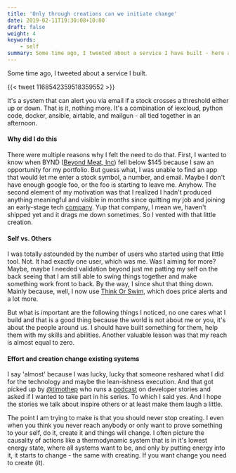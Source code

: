 ```yaml
---
title: 'Only through creations can we initiate change'
date: 2019-02-11T19:30:08+10:00
draft: false
weight: 4
keywords: 
    - self
summary: Some time ago, I tweeted about a service I have built - here are some lessons I learned from that. 
---
```


Some time ago, I tweeted about a service I built.

{{< tweet 1168542359518359552 >}}


It's a system that can alert you via email if a stock crosses a threshold either up or down. That is it, nothing more. It's a combination of iexcloud, python code, docker, ansible, airtable, and mailgun - all tied together in an afternoon.

#### Why did I do this

There were multiple reasons why I felt the need to do that. First, I wanted to know when BYND ([Beyond Meat, Inc](https://www.beyondmeat.com/)) fell below $145 because I saw an opportunity for my portfolio. But guess what, I was unable to find an app that would let me enter a stock symbol, a number, and email. Maybe I don't have enough google foo, or the foo is starting to leave me. Anyhow. The second element of my motivation was that I realized I hadn't produced anything meaningful and visible in months since quitting my job and joining an early-stage tech [company](https://bitspark.de/). Yup that company, I mean we, haven't shipped yet and it drags me down sometimes. So I vented with that little creation.

#### Self vs. Others

I was totally astounded by the number of users who started using that little tool. Not. It had exactly one user, which was me. Was I aiming for more? Maybe, maybe I needed validation beyond just me patting my self on the back seeing that I am still able to swing things together and make something work front to back. By the way, I since shut that thing down. Mainly because, well, I now use [Think Or Swim](https://www.tdameritrade.com/tools-and-platforms/thinkorswim/features.page), which does price alerts and a lot more.

But what is important are the following things I noticed, no one cares what I build and that is a good thing because the world is not about me or you, it's about the people around us. I should have built something for them, help them with my skills and abilities. Another valuable lesson was that my reach is almost equal to zero.

#### Effort and creation change existing systems

I say 'almost' because I was lucky, lucky that someone reshared what I did for the technology and maybe the lean-ishness execution. And that got picked up by [@timothep](https://twitter.com/timothep) who runs a [podcast](http://devjourney.info/) on developer stories and asked if I wanted to take part in his series. To which I said yes. And I hope the stories we talk about inspire others or at least make them laugh a little.

The point I am trying to make is that you should never stop creating. I even when you think you never reach anybody or only want to prove something to your self, do it, create it and things will change. I often picture the causality of actions like a thermodynamic system that is in it's lowest energy state, where all systems want to be, and only by putting energy into it, it starts to change - the same with creating. If you want change you need to create (it).
